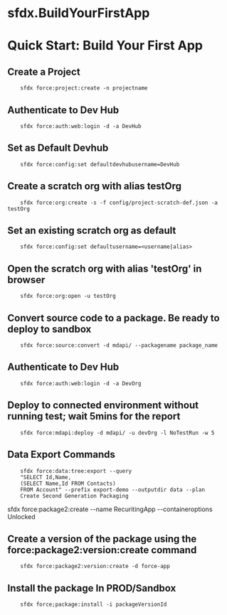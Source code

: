 # sfdx.BuildYourFirstApp
# Quick Start: Build Your First App

## Create a Project
        sfdx force:project:create -n projectname
## Authenticate to Dev Hub
        sfdx force:auth:web:login -d -a DevHub
## Set as Default Devhub
        sfdx force:config:set defaultdevhubusername=DevHub
## Create a scratch org with alias testOrg
        sfdx force:org:create -s -f config/project-scratch-def.json -a testOrg
## Set an existing scratch org as default
        sfdx force:config:set defaultusername=<username|alias>
## Open the scratch org with alias 'testOrg' in browser
        sfdx force:org:open -u testOrg
## Convert source code to a package. Be ready to deploy to sandbox
        sfdx force:source:convert -d mdapi/ --packagename package_name
## Authenticate to Dev Hub
        sfdx force:auth:web:login -d -a DevOrg
## Deploy to connected environment without running test; wait 5mins for the report
        sfdx force:mdapi:deploy -d mdapi/ -u devOrg -l NoTestRun -w 5
## Data Export Commands
        sfdx force:data:tree:export --query 
        "SELECT Id,Name, 
        (SELECT Name,Id FROM Contacts) 
        FROM Account" --prefix export-demo --outputdir data --plan
        Create Second Generation Packaging
sfdx force:package2:create --name RecuritingApp --containeroptions Unlocked
## Create a version of the package using the force:package2:version:create command
        sfdx force:package2:version:create -d force-app
## Install the package In PROD/Sandbox
        sfdx force;package:install -i packageVersionId

